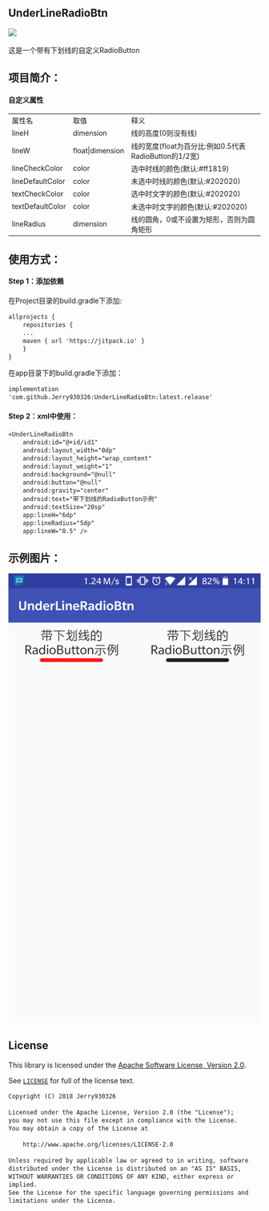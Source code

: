 ## UnderLineRadioBtn
[![](https://jitpack.io/v/Jerry930326/UnderLineRadioBtn.svg)](https://jitpack.io/#Jerry930326/UnderLineRadioBtn)

这是一个带有下划线的自定义RadioButton

## 项目简介：
<h4> 自定义属性 </h4>
<table>
  <tr>
    <td>属性名</td>
    <td>取值</td>
    <td>释义</td>
  </tr>
  <tr>
    <td>lineH</td>
    <td>dimension</td>
    <td>线的高度(0则没有线)</td>
  </tr>
  <tr>
    <td>lineW</td>
    <td>float|dimension</td>
    <td>线的宽度(float为百分比:例如0.5代表RadioButton的1/2宽)</td>
  </tr>
  <tr>
    <td>lineCheckColor</td>
    <td>color</td>
    <td>选中时线的颜色(默认:#ff1819)</td>
  </tr>
  <tr>
    <td>lineDefaultColor</td>
    <td>color</td>
    <td>未选中时线的颜色(默认:#202020)</td>
  </tr>
  <tr>
    <td>textCheckColor</td>
    <td>color</td>
    <td>选中时文字的颜色(默认:#202020)</td>
  </tr>
  <tr>
    <td>textDefaultColor</td>
    <td>color</td>
    <td>未选中时文字的颜色(默认:#202020)</td>
  </tr>
  <tr>
    <td>lineRadius</td>
    <td>dimension</td>
    <td>线的圆角，0或不设置为矩形，否则为圆角矩形</td>
  </tr>
  </table>

## 使用方式：
<h4> Step 1：添加依赖 </h4>
在Project目录的build.gradle下添加:

```
allprojects {
    repositories { 
	...
	maven { url 'https://jitpack.io' }
    }
}
```
  
在app目录下的build.gradle下添加：

```
implementation 'com.github.Jerry930326:UnderLineRadioBtn:latest.release'
```

<h4> Step 2：xml中使用： </h4>

```
<UnderLineRadioBtn
    android:id="@+id/id1"
    android:layout_width="0dp"
    android:layout_height="wrap_content"
    android:layout_weight="1"
    android:background="@null"
    android:button="@null"
    android:gravity="center"
    android:text="带下划线的RadioButton示例"
    android:textSize="20sp"
    app:lineH="6dp"
    app:lineRadius="5dp"
    app:lineW="0.5" />
```

## 示例图片：
![image](https://github.com/Jerry930326/UnderLineRadioBtn/blob/1d5b21c95f20e34db7410664faf18ce27ff3bbaf/images/demo.png)

## License

This library is licensed under the [Apache Software License, Version 2.0](http://www.apache.org/licenses/LICENSE-2.0).

See [`LICENSE`](LICENSE) for full of the license text.

    Copyright (C) 2018 Jerry930326

    Licensed under the Apache License, Version 2.0 (the "License");
    you may not use this file except in compliance with the License.
    You may obtain a copy of the License at

        http://www.apache.org/licenses/LICENSE-2.0

    Unless required by applicable law or agreed to in writing, software
    distributed under the License is distributed on an "AS IS" BASIS,
    WITHOUT WARRANTIES OR CONDITIONS OF ANY KIND, either express or implied.
    See the License for the specific language governing permissions and
    limitations under the License.
